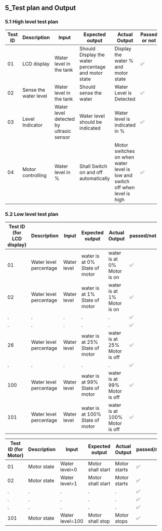 
## 5_Test plan and Output
   ### 5.1 High level test plan
   | Test ID | Description | Input | Expected output | Actual Output | Passed or not |
| --- | --- | --- | --- | --- | --- |
| 01 | LCD display | Water level in the tank  | Should Display the water percentage and motor state| Display the water % and motor state  |  ✅ |
| 02 | Sense the water level | Water level in the tank  | Should sense the water | Water Level is Detected  |  ✅ |
| 03 | Level Indicator | Water level detected by ultrasic sensor | Water level should be indicated |  Water level is indicated in % |   ✅ |
| 04 | Motor controlling |Water level in % | Shall Switch on and off automatically  | Motor switches on when water level is low and switch off when level is high | ✅ |

   
   
   ### 5.2 Low level test plan
| Test ID (for LCD display)| Description | Input | Expected output | Actual Output | passed/not |   
| --- | --- | --- | --- | --- | --- |
| 01 | Water level percentage | Water level | water is at 0% State of motor |  water is at 0%  Motor is on | ✅ |
| 02 | Water level percentage | Water level | water is at 1% State of motor|  water is at 1% Motor is on | ✅ |
| . | . | . | . |  . | ✅ |
| . | . | . | . |  . | ✅ |
| 26 | Water level percentage | Water level | water is at 25% State of motor |  water is at 25%    Motor is off | ✅ |
| . | . | . | . |  . | ✅ |
| 100 | Water level percentage | Water level | water is at 99% State of motor |  water is at 99%  Motor is off| ✅ |
| 101 | Water level percentage | Water level | water is at 100% State of motor|  water is at 100%  Motor is off| ✅ |


| Test ID (for Motor)| Description | Input | Expected output | Actual Output | passed/not |   
| --- | --- | --- | --- | --- | --- |
| 01 | Motor state | Water level=0 | Motor shall start |  Motor starts | ✅ |
| 02 | Motor state | Water level=1 | Motor shall start |  Motor starts | ✅ |
| . | . | . | . |  . | ✅ |
| . | . | . | . |  . | ✅ |
| . | . | . | . |  . | ✅ |
| 101 |Motor state | Water level=100 | Motor shall stop|  Motor stops| ✅ |
